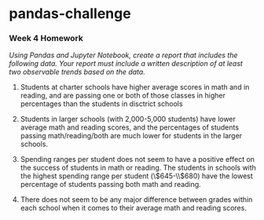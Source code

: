 # pandas-challenge
### Week 4 Homework

*Using Pandas and Jupyter Notebook, create a report that includes the following data. Your report must include a written description of at least two observable trends based on the data.*

1. Students at charter schools have higher average scores in math and in reading, and are passing one or both of those classes in higher percentages than the students in disctrict schools

2. Students in larger schools (with 2,000-5,000 students) have lower average math and reading scores, and the percentages of students passing math/reading/both are much lower for students in the larger schools.

3. Spending ranges per student does not seem to have a positive effect on the success of students in math or reading. The students in schools with the highest spending range per student (\\$645-\\$680) have the lowest percentage of students passing both math and reading.


4. There does not seem to be any major difference between grades within each school when it comes to their average math and reading scores.
